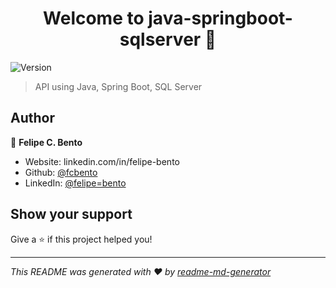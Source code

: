 <h1 align="center">Welcome to java-springboot-sqlserver 👋</h1>
<p>
  <img alt="Version" src="https://img.shields.io/badge/version-1-blue.svg?cacheSeconds=2592000" />
</p>

> API using Java, Spring Boot, SQL Server

## Author

👤 **Felipe C. Bento**

* Website: linkedin.com/in/felipe-bento
* Github: [@fcbento](https://github.com/fcbento)
* LinkedIn: [@felipe=bento](https://linkedin.com/in/felipe=bento)

## Show your support

Give a ⭐️ if this project helped you!

***
_This README was generated with ❤️ by [readme-md-generator](https://github.com/kefranabg/readme-md-generator)_